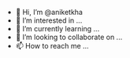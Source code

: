 - 👋 Hi, I’m @aniketkha
- 👀 I’m interested in ...
- 🌱 I’m currently learning ...
- 💞️ I’m looking to collaborate on ...
- 📫 How to reach me ...

<!---
aniketkha/aniketkha is a ✨ special ✨ repository because its `README.md` (this file) appears on your GitHub profile.
You can click the Preview link to take a look at your changes.
--->
